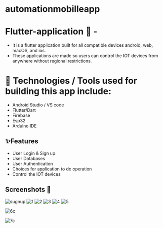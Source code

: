 # automationmobilleapp
# Flutter-application  📱 -
- It is a flutter application built for all compatible devices android, web, macOS, and ios.
- These applications are made so users can control the IOT devices from anywhere without regional restrictions.
# 📱 Technologies / Tools used for building this app include: 
- Android Studio / VS code 
- Flutter/Dart
- Firebase
- Esp32
- Arduino IDE
## ✨Features

- User Login & Sign up
- User Databases
- User Authentication
- Choices for application to do operation
- Control the IOT devices
 ## Screenshots 📱
 ![sugnup](https://github.com/user-attachments/assets/5478e57b-feba-457f-a54a-e6cea920e4b8)
 ![1](https://github.com/user-attachments/assets/70d124ea-dbd8-4ac0-971d-30b38d81326a)
 ![2](https://github.com/user-attachments/assets/f0ad2a1e-a20c-4d18-90da-0a14a443c8b2)
![3](https://github.com/user-attachments/assets/7e9e7f3b-3208-4738-a7e3-169fce4cf188)
![4](https://github.com/user-attachments/assets/605041e6-a1c1-4210-b593-0422402151ae)
![5](https://github.com/user-attachments/assets/44865b76-5d15-4847-99ed-adaa53670ac4)

![6c](https://github.com/user-attachments/assets/c1cb625f-92ef-4a76-8362-557e1306ce36)

![7c](https://github.com/user-attachments/assets/3d295469-311b-46bc-a82f-abf322952b33)

